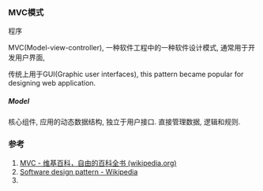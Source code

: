### MVC模式

程序

MVC(Model-view-controller), 一种软件工程中的一种软件设计模式, 通常用于开发用户界面, 

传统上用于GUI(Graphic user interfaces), this pattern became popular for designing web application.



##### Model

核心组件, 应用的动态数据结构, 独立于用户接口.  直接管理数据, 逻辑和规则.





### 参考

1. [MVC - 维基百科，自由的百科全书 (wikipedia.org)](https://zh.wikipedia.org/wiki/MVC)
2. [Software design pattern - Wikipedia](https://en.wikipedia.org/wiki/Software_design_pattern)
3. 

